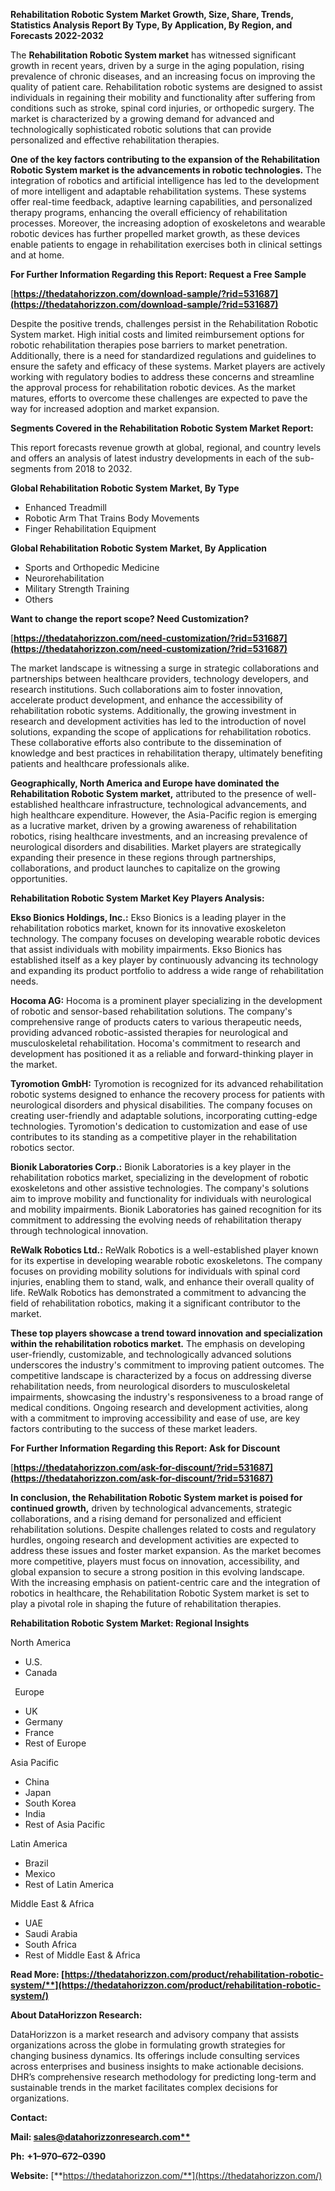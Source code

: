 ﻿**Rehabilitation Robotic System Market Growth, Size, Share, Trends, Statistics Analysis Report By Type, By Application, By Region, and Forecasts 2022-2032**


The **Rehabilitation Robotic System market** has witnessed significant growth in recent years, driven by a surge in the aging population, rising prevalence of chronic diseases, and an increasing focus on improving the quality of patient care. Rehabilitation robotic systems are designed to assist individuals in regaining their mobility and functionality after suffering from conditions such as stroke, spinal cord injuries, or orthopedic surgery. The market is characterized by a growing demand for advanced and technologically sophisticated robotic solutions that can provide personalized and effective rehabilitation therapies.

**One of the key factors contributing to the expansion of the Rehabilitation Robotic System market is the advancements in robotic technologies.** The integration of robotics and artificial intelligence has led to the development of more intelligent and adaptable rehabilitation systems. These systems offer real-time feedback, adaptive learning capabilities, and personalized therapy programs, enhancing the overall efficiency of rehabilitation processes. Moreover, the increasing adoption of exoskeletons and wearable robotic devices has further propelled market growth, as these devices enable patients to engage in rehabilitation exercises both in clinical settings and at home. 

**For Further Information Regarding this Report: Request a Free Sample**	

[**https://thedatahorizzon.com/download-sample/?rid=531687](https://thedatahorizzon.com/download-sample/?rid=531687)** 

Despite the positive trends, challenges persist in the Rehabilitation Robotic System market. High initial costs and limited reimbursement options for robotic rehabilitation therapies pose barriers to market penetration. Additionally, there is a need for standardized regulations and guidelines to ensure the safety and efficacy of these systems. Market players are actively working with regulatory bodies to address these concerns and streamline the approval process for rehabilitation robotic devices. As the market matures, efforts to overcome these challenges are expected to pave the way for increased adoption and market expansion.

**Segments Covered in the Rehabilitation Robotic System Market Report:**

This report forecasts revenue growth at global, regional, and country levels and offers an analysis of latest industry developments in each of the sub-segments from 2018 to 2032.

**Global Rehabilitation Robotic System Market, By Type**

- Enhanced Treadmill
- Robotic Arm That Trains Body Movements
- Finger Rehabilitation Equipment

**Global Rehabilitation Robotic System Market, By Application**

- Sports and Orthopedic Medicine
- Neurorehabilitation
- Military Strength Training
- Others

**Want to change the report scope? Need Customization?**

[**https://thedatahorizzon.com/need-customization/?rid=531687](https://thedatahorizzon.com/need-customization/?rid=531687)** 

The market landscape is witnessing a surge in strategic collaborations and partnerships between healthcare providers, technology developers, and research institutions. Such collaborations aim to foster innovation, accelerate product development, and enhance the accessibility of rehabilitation robotic systems. Additionally, the growing investment in research and development activities has led to the introduction of novel solutions, expanding the scope of applications for rehabilitation robotics. These collaborative efforts also contribute to the dissemination of knowledge and best practices in rehabilitation therapy, ultimately benefiting patients and healthcare professionals alike.

**Geographically, North America and Europe have dominated the Rehabilitation Robotic System market,** attributed to the presence of well-established healthcare infrastructure, technological advancements, and high healthcare expenditure. However, the Asia-Pacific region is emerging as a lucrative market, driven by a growing awareness of rehabilitation robotics, rising healthcare investments, and an increasing prevalence of neurological disorders and disabilities. Market players are strategically expanding their presence in these regions through partnerships, collaborations, and product launches to capitalize on the growing opportunities. 

**Rehabilitation Robotic System Market Key Players Analysis:** 

**Ekso Bionics Holdings, Inc.:** Ekso Bionics is a leading player in the rehabilitation robotics market, known for its innovative exoskeleton technology. The company focuses on developing wearable robotic devices that assist individuals with mobility impairments. Ekso Bionics has established itself as a key player by continuously advancing its technology and expanding its product portfolio to address a wide range of rehabilitation needs.

**Hocoma AG:** Hocoma is a prominent player specializing in the development of robotic and sensor-based rehabilitation solutions. The company's comprehensive range of products caters to various therapeutic needs, providing advanced robotic-assisted therapies for neurological and musculoskeletal rehabilitation. Hocoma's commitment to research and development has positioned it as a reliable and forward-thinking player in the market.

**Tyromotion GmbH:** Tyromotion is recognized for its advanced rehabilitation robotic systems designed to enhance the recovery process for patients with neurological disorders and physical disabilities. The company focuses on creating user-friendly and adaptable solutions, incorporating cutting-edge technologies. Tyromotion's dedication to customization and ease of use contributes to its standing as a competitive player in the rehabilitation robotics sector.

**Bionik Laboratories Corp.:** Bionik Laboratories is a key player in the rehabilitation robotics market, specializing in the development of robotic exoskeletons and other assistive technologies. The company's solutions aim to improve mobility and functionality for individuals with neurological and mobility impairments. Bionik Laboratories has gained recognition for its commitment to addressing the evolving needs of rehabilitation therapy through technological innovation.

**ReWalk Robotics Ltd.:** ReWalk Robotics is a well-established player known for its expertise in developing wearable robotic exoskeletons. The company focuses on providing mobility solutions for individuals with spinal cord injuries, enabling them to stand, walk, and enhance their overall quality of life. ReWalk Robotics has demonstrated a commitment to advancing the field of rehabilitation robotics, making it a significant contributor to the market.

**These top players showcase a trend toward innovation and specialization within the rehabilitation robotics market.** The emphasis on developing user-friendly, customizable, and technologically advanced solutions underscores the industry's commitment to improving patient outcomes. The competitive landscape is characterized by a focus on addressing diverse rehabilitation needs, from neurological disorders to musculoskeletal impairments, showcasing the industry's responsiveness to a broad range of medical conditions. Ongoing research and development activities, along with a commitment to improving accessibility and ease of use, are key factors contributing to the success of these market leaders.

**For Further Information Regarding this Report: Ask for Discount**	

[**https://thedatahorizzon.com/ask-for-discount/?rid=531687](https://thedatahorizzon.com/ask-for-discount/?rid=531687)** 

**In conclusion, the Rehabilitation Robotic System market is poised for continued growth,** driven by technological advancements, strategic collaborations, and a rising demand for personalized and efficient rehabilitation solutions. Despite challenges related to costs and regulatory hurdles, ongoing research and development activities are expected to address these issues and foster market expansion. As the market becomes more competitive, players must focus on innovation, accessibility, and global expansion to secure a strong position in this evolving landscape. With the increasing emphasis on patient-centric care and the integration of robotics in healthcare, the Rehabilitation Robotic System market is set to play a pivotal role in shaping the future of rehabilitation therapies.

**Rehabilitation Robotic System Market: Regional Insights**

North America

- U.S.
- Canada

` `Europe

- UK
- Germany
- France
- Rest of Europe

Asia Pacific

- China
- Japan
- South Korea
- India
- Rest of Asia Pacific

Latin America

- Brazil
- Mexico
- Rest of Latin America

Middle East & Africa

- UAE
- Saudi Arabia
- South Africa
- Rest of Middle East & Africa

**Read More: [https://thedatahorizzon.com/product/rehabilitation-robotic-system/**](https://thedatahorizzon.com/product/rehabilitation-robotic-system/)** 

**About DataHorizzon Research:**

DataHorizzon is a market research and advisory company that assists organizations across the globe in formulating growth strategies for changing business dynamics. Its offerings include consulting services across enterprises and business insights to make actionable decisions. DHR’s comprehensive research methodology for predicting long-term and sustainable trends in the market facilitates complex decisions for organizations.

**Contact:**

**Mail: [sales@datahorizzonresearch.com**](mailto:sales@datahorizzonresearch.com)**

**Ph:** **+1–970–672–0390**

**Website:** [**https://thedatahorizzon.com/**](https://thedatahorizzon.com/)

